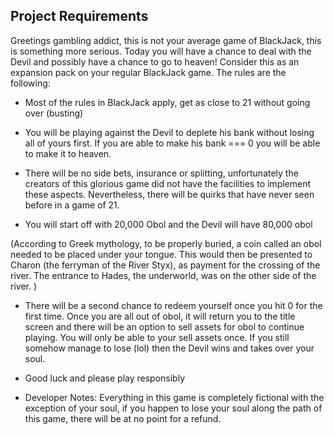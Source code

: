 ## Project Requirements

Greetings gambling addict, this is not your average game of BlackJack, this is something more serious. Today you will have a chance to deal with the Devil and possibly have a chance to go to heaven! Consider this as an expansion pack on your regular BlackJack game. The rules are the following:

- Most of the rules in BlackJack apply, get as close to 21 without going over (busting)

- You will be playing against the Devil to deplete his bank without losing all of yours first. If you are able to make his bank === 0 you will be able to make it to heaven.

- There will be no side bets, insurance or splitting, unfortunately the creators of this glorious game did not have the facilities to implement these aspects. Nevertheless, there will be quirks that have never seen before in a game of 21.

- You will start off with 20,000 Obol and the Devil will have 80,000 obol

 (According to Greek mythology, to be properly buried, a coin called an obol needed to be placed under your tongue. This would then be presented to Charon (the ferryman of the River Styx), as payment for the crossing of the river. The entrance to Hades, the underworld, was on the other side of the river. )

- There will be a second chance to redeem yourself once you hit 0 for the first time. Once you are all out of obol, it will return you to the title screen and there will be an option to sell assets for obol to continue playing. You will only be able to your sell assets once. If you still somehow manage to lose (lol) then the Devil wins and takes over your soul. 

- Good luck and please play responsibly

- Developer Notes: Everything in this game is completely fictional with the exception of your soul, if you happen to lose your soul along the path of this game, there will be at no point for a refund. 
